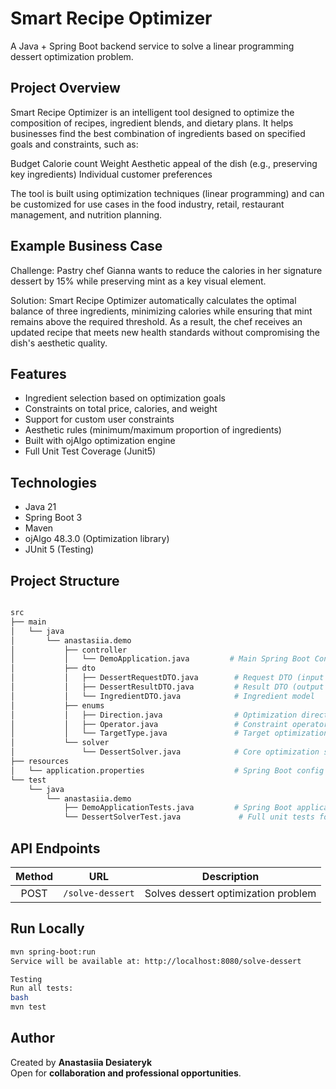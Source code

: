 # Smart Recipe Optimizer

A Java + Spring Boot backend service to solve a linear programming dessert optimization problem.

## Project Overview
Smart Recipe Optimizer is an intelligent tool designed to optimize the composition of recipes, ingredient blends, and dietary plans.
It helps businesses find the best combination of ingredients based on specified goals and constraints, such as:

Budget
Calorie count
Weight
Aesthetic appeal of the dish (e.g., preserving key ingredients)
Individual customer preferences

The tool is built using optimization techniques (linear programming) and can be customized for use cases in the food industry, retail, restaurant management, and nutrition planning.

## Example Business Case
Challenge:
Pastry chef Gianna wants to reduce the calories in her signature dessert by 15% while preserving mint as a key visual element.

Solution:
Smart Recipe Optimizer automatically calculates the optimal balance of three ingredients, minimizing calories while ensuring that mint remains above the required threshold.
As a result, the chef receives an updated recipe that meets new health standards without compromising the dish's aesthetic quality.

## Features
- Ingredient selection based on optimization goals
- Constraints on total price, calories, and weight
- Support for custom user constraints
- Aesthetic rules (minimum/maximum proportion of ingredients)
- Built with ojAlgo optimization engine
- Full Unit Test Coverage (Junit5)

## Technologies
- Java 21
- Spring Boot 3
- Maven
- ojAlgo 48.3.0 (Optimization library)
- JUnit 5 (Testing)


## Project Structure
```bash

src
├── main
│   └── java
│       └── anastasiia.demo
│           ├── controller
│           │   └── DemoApplication.java         # Main Spring Boot Controller
│           ├── dto
│           │   ├── DessertRequestDTO.java        # Request DTO (input format)
│           │   ├── DessertResultDTO.java         # Result DTO (output format)
│           │   └── IngredientDTO.java            # Ingredient model
│           ├── enums
│           │   ├── Direction.java                # Optimization direction (maximize/minimize)
│           │   ├── Operator.java                 # Constraint operators (>=, <=, ==)
│           │   └── TargetType.java               # Target optimization field (price, calories, etc.)
│           └── solver
│               └── DessertSolver.java            # Core optimization solver
├── resources
│   └── application.properties                    # Spring Boot config (empty for now)
└── test
    └── java
        └── anastasiia.demo
            ├── DemoApplicationTests.java         # Spring Boot application tests
            └── DessertSolverTest.java             # Full unit tests for solver logic
```
## API Endpoints

| Method | URL | Description |
|:------:|:---:|:------------:|
| POST   | `/solve-dessert` | Solves dessert optimization problem |

## Run Locally

```bash
mvn spring-boot:run
Service will be available at: http://localhost:8080/solve-dessert

Testing
Run all tests:
bash
mvn test
```
## Author

Created by **Anastasiia Desiateryk**  
Open for **collaboration and professional opportunities**.
